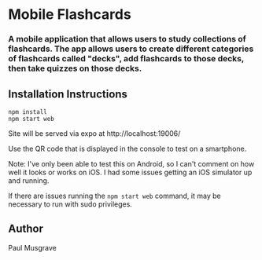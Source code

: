 # Mobile Flashcards
### A mobile application that allows users to study collections of flashcards. The app allows users to create different categories of flashcards called "decks", add flashcards to those decks, then take quizzes on those decks.

## Installation Instructions
```
npm install
npm start web
```

Site will be served via expo at http://localhost:19006/

Use the QR code that is displayed in the console to test on a smartphone. 

Note: I've only been able to test this on Android, so I can't comment on how well it looks or works on iOS. I had some issues getting an iOS simulator up and running.

If there are issues running the `npm start web` command, it may be necessary to run with sudo privileges.

## Author

Paul Musgrave

